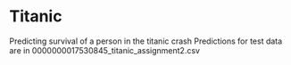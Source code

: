 # Titanic
Predicting survival of a person in the titanic crash
Predictions for test data are in 0000000017530845_titanic_assignment2.csv
